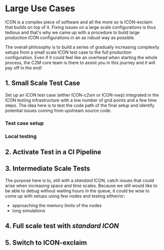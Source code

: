 # Large Use Cases

ICON is a complex piece of software and all the more so is ICON-exclaim that builds on top of it. Fixing issues on a large scale configurations is thus tedious and that's why we came up with a procedure to build large production ICON configurations in an as robust way as possible.

The overall philosophy is to build a series of gradually increasing complexity setups from a small scale ICON test case to the full production configuration. Even if it could feel like an overhead when starting the whole process, the C2M core team is there to assist you in this journey and it will pay off in the end!

## 1. Small Scale Test Case
Set up an ICON test case (either ICON-c2sm or ICON-nwp) integrated in the ICON testing infrastructure with a low number of grid points and a few time steps. The idea here is to test the code path of the final setup and identify potential issues coming from upstream source code.

### Test case setup

### Local testing

## 2. Activate Test in a CI Pipeline

## 3. Intermediate Scale Tests
The purpose here is to, still with a *standard* ICON, catch issues that could arise when increasing space and time scales. Because we still would like to be able to debug without waiting hours in the queue, it could be wise to come up with setups using few nodes and testing either/or: 

- approaching the memory limits of the nodes
- long simulations

## 4. Full scale test with *standard ICON*

## 5. Switch to ICON-exclaim

